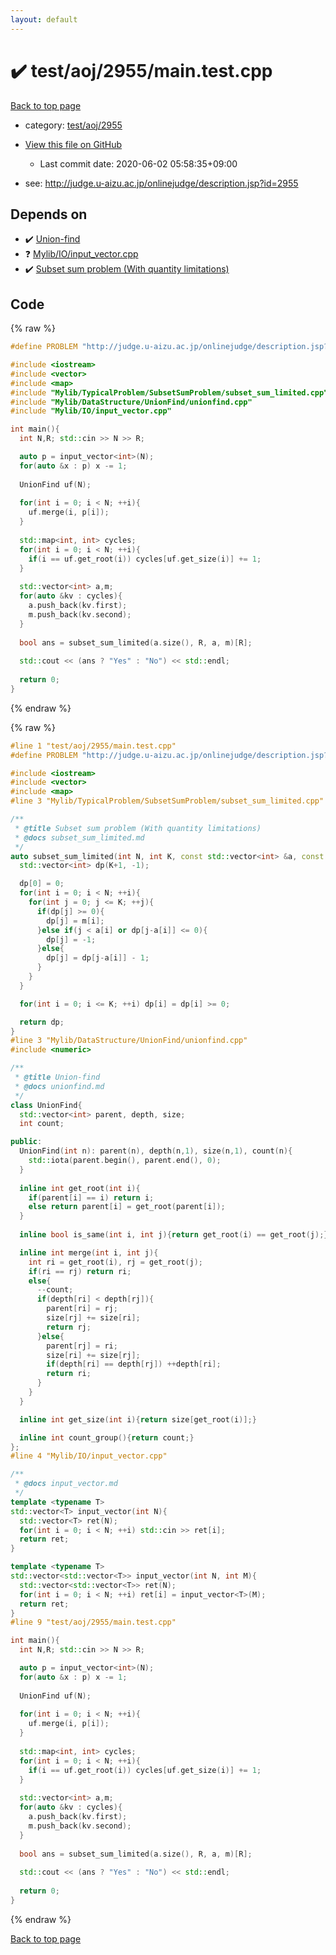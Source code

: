 ```yaml
---
layout: default
---
```


<!-- mathjax config similar to math.stackexchange -->
<script type="text/javascript" async
  src="https://cdnjs.cloudflare.com/ajax/libs/mathjax/2.7.5/MathJax.js?config=TeX-MML-AM_CHTML">
</script>
<script type="text/x-mathjax-config">
  MathJax.Hub.Config({
    TeX: { equationNumbers: { autoNumber: "AMS" }},
    tex2jax: {
      inlineMath: [ ['$','$'] ],
      processEscapes: true
    },
    "HTML-CSS": { matchFontHeight: false },
    displayAlign: "left",
    displayIndent: "2em"
  });
</script>

<script type="text/javascript" src="https://cdnjs.cloudflare.com/ajax/libs/jquery/3.4.1/jquery.min.js"></script>
<script src="https://cdn.jsdelivr.net/npm/jquery-balloon-js@1.1.2/jquery.balloon.min.js" integrity="sha256-ZEYs9VrgAeNuPvs15E39OsyOJaIkXEEt10fzxJ20+2I=" crossorigin="anonymous"></script>
<script type="text/javascript" src="../../../../assets/js/copy-button.js"></script>
<link rel="stylesheet" href="../../../../assets/css/copy-button.css" />


# :heavy_check_mark: test/aoj/2955/main.test.cpp

<a href="../../../../index.html">Back to top page</a>

* category: <a href="../../../../index.html#72c367391a592066d7074720e48b0693">test/aoj/2955</a>
* <a href="{{ site.github.repository_url }}/blob/master/test/aoj/2955/main.test.cpp">View this file on GitHub</a>
    - Last commit date: 2020-06-02 05:58:35+09:00


* see: <a href="http://judge.u-aizu.ac.jp/onlinejudge/description.jsp?id=2955">http://judge.u-aizu.ac.jp/onlinejudge/description.jsp?id=2955</a>


## Depends on

* :heavy_check_mark: <a href="../../../../library/Mylib/DataStructure/UnionFind/unionfind.cpp.html">Union-find</a>
* :question: <a href="../../../../library/Mylib/IO/input_vector.cpp.html">Mylib/IO/input_vector.cpp</a>
* :heavy_check_mark: <a href="../../../../library/Mylib/TypicalProblem/SubsetSumProblem/subset_sum_limited.cpp.html">Subset sum problem (With quantity limitations)</a>


## Code

<a id="unbundled"></a>
{% raw %}
```cpp
#define PROBLEM "http://judge.u-aizu.ac.jp/onlinejudge/description.jsp?id=2955"

#include <iostream>
#include <vector>
#include <map>
#include "Mylib/TypicalProblem/SubsetSumProblem/subset_sum_limited.cpp"
#include "Mylib/DataStructure/UnionFind/unionfind.cpp"
#include "Mylib/IO/input_vector.cpp"

int main(){
  int N,R; std::cin >> N >> R;

  auto p = input_vector<int>(N);
  for(auto &x : p) x -= 1;
  
  UnionFind uf(N);
  
  for(int i = 0; i < N; ++i){
    uf.merge(i, p[i]);
  }
  
  std::map<int, int> cycles;
  for(int i = 0; i < N; ++i){
    if(i == uf.get_root(i)) cycles[uf.get_size(i)] += 1;
  }
  
  std::vector<int> a,m;
  for(auto &kv : cycles){
    a.push_back(kv.first);
    m.push_back(kv.second);
  }
  
  bool ans = subset_sum_limited(a.size(), R, a, m)[R];
  
  std::cout << (ans ? "Yes" : "No") << std::endl;
  
  return 0;
}

```
{% endraw %}

<a id="bundled"></a>
{% raw %}
```cpp
#line 1 "test/aoj/2955/main.test.cpp"
#define PROBLEM "http://judge.u-aizu.ac.jp/onlinejudge/description.jsp?id=2955"

#include <iostream>
#include <vector>
#include <map>
#line 3 "Mylib/TypicalProblem/SubsetSumProblem/subset_sum_limited.cpp"

/**
 * @title Subset sum problem (With quantity limitations)
 * @docs subset_sum_limited.md
 */
auto subset_sum_limited(int N, int K, const std::vector<int> &a, const std::vector<int> &m){
  std::vector<int> dp(K+1, -1);

  dp[0] = 0;
  for(int i = 0; i < N; ++i){
    for(int j = 0; j <= K; ++j){
      if(dp[j] >= 0){
        dp[j] = m[i];
      }else if(j < a[i] or dp[j-a[i]] <= 0){
        dp[j] = -1;
      }else{
        dp[j] = dp[j-a[i]] - 1;
      }
    }
  }

  for(int i = 0; i <= K; ++i) dp[i] = dp[i] >= 0;

  return dp;
}
#line 3 "Mylib/DataStructure/UnionFind/unionfind.cpp"
#include <numeric>

/**
 * @title Union-find
 * @docs unionfind.md
 */
class UnionFind{
  std::vector<int> parent, depth, size;
  int count;

public:
  UnionFind(int n): parent(n), depth(n,1), size(n,1), count(n){
    std::iota(parent.begin(), parent.end(), 0);
  }
  
  inline int get_root(int i){
    if(parent[i] == i) return i;
    else return parent[i] = get_root(parent[i]);
  }
  
  inline bool is_same(int i, int j){return get_root(i) == get_root(j);}

  inline int merge(int i, int j){
    int ri = get_root(i), rj = get_root(j);
    if(ri == rj) return ri;
    else{
      --count;
      if(depth[ri] < depth[rj]){
        parent[ri] = rj;
        size[rj] += size[ri];
        return rj;
      }else{
        parent[rj] = ri;
        size[ri] += size[rj];
        if(depth[ri] == depth[rj]) ++depth[ri];
        return ri;
      }
    }
  }

  inline int get_size(int i){return size[get_root(i)];}

  inline int count_group(){return count;}
};
#line 4 "Mylib/IO/input_vector.cpp"

/**
 * @docs input_vector.md
 */
template <typename T>
std::vector<T> input_vector(int N){
  std::vector<T> ret(N);
  for(int i = 0; i < N; ++i) std::cin >> ret[i];
  return ret;
}

template <typename T>
std::vector<std::vector<T>> input_vector(int N, int M){
  std::vector<std::vector<T>> ret(N);
  for(int i = 0; i < N; ++i) ret[i] = input_vector<T>(M);
  return ret;
}
#line 9 "test/aoj/2955/main.test.cpp"

int main(){
  int N,R; std::cin >> N >> R;

  auto p = input_vector<int>(N);
  for(auto &x : p) x -= 1;
  
  UnionFind uf(N);
  
  for(int i = 0; i < N; ++i){
    uf.merge(i, p[i]);
  }
  
  std::map<int, int> cycles;
  for(int i = 0; i < N; ++i){
    if(i == uf.get_root(i)) cycles[uf.get_size(i)] += 1;
  }
  
  std::vector<int> a,m;
  for(auto &kv : cycles){
    a.push_back(kv.first);
    m.push_back(kv.second);
  }
  
  bool ans = subset_sum_limited(a.size(), R, a, m)[R];
  
  std::cout << (ans ? "Yes" : "No") << std::endl;
  
  return 0;
}

```
{% endraw %}

<a href="../../../../index.html">Back to top page</a>

